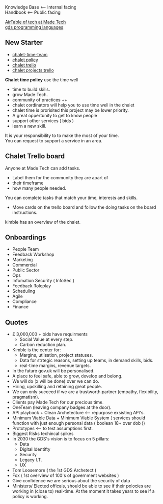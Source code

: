 Knowledge Base <-- Internal facing <br>
Handbook <-- Public facing <br>

[AirTable of tech at Made Tech](https://airtable.com/appvySQ6qDwqcxLmt/tblhjjZSgBKI1qZR9/viwRgnrPsdPVIDl9u?blocks=hide) <br>
[gds programming languages](https://gds-way.cloudapps.digital/standards/programming-languages.html)


## New Starter
+ [chalet-time-team](https://madetechteam.slack.com/archives/C03F23K2RL0)
+ [chalet policy](https://github.com/madetech/handbook/blob/main/guides/chalet_time_policy.md)
+ [chalet trello](https://trello.com/b/taj8yvLP/communities-improvements-backlog)
+ [chalet projects trello](https://trello.com/b/7lSGB2Xw/chalet-community-board)

**Chalet time policy** use the time well
+ time to build skills.
+ grow Made Tech.
+ community of practices ++ 
+ chalet cordinators will help you to use time well in the chalet
+ chalet time is prorisited this project may be lower priority. 
+ A great oppertunity to get to know people
+ support other services ( bids )
+ learn a new skill.

It is your responsibility to to make the most of your time. <br>
You can request to support a service in an area. <br>

## Chalet Trello board
Anyone at Made Tech can add tasks. <br>
+ Label them for the community they are apart of <br>
+ their timeframe
+ how many people needed.

You can complete tasks that match your time, interests and skills.  <br>
+ Move cards on the trello board and follow the doing tasks on the board instructions.


kimble has an overview of the chalet.

## Onboardings
+ People Team
+ Feedback Workshop
+ Marketing
+ Commercial
+ Public Sector
+ Ops
+ Infomation Security ( InfoSec )
+ Feedback Roleplay
+ Scheduling
+ Agile
+ Compliance
+ Finance



## Quotes
+ £ 3,000,000 + bids have requirments
  + Social Value at every step. 
  + Carbon reduction plan.
+ Kimble is the center for:
  + Margins, utlisation, project statuses.
  + Data for strtegic reasons, setting up teams, in demand skills, bids.
  + real-time margins, revenue targets.
+ In the future gov.uk will be personalised.
+ A place to feel safe, able to grow, develop and belong.
+ We will do (x will be done) over we can do.
+ Hiring, upskilling and retaining great people.
+ We can only succeed if we are a trustworth partner (empathy, flexibility, pragmatism).
+ Clients pay Made Tech for our precious time.
+ OneTeam (leaving company badges at the door).
+ API playbook + Clean Archetecture <-- repurpose exsisting API's.
+ Minimum Viable Data + Minimum Viable System ( services should function with just enough personal data ( boolean 18+ over dob ))
+ Prototypes <-- to test assumptions first.
+ Biggest Risks techincal spikes
+ In 2030 the GDS's vision is to focus on 5 pillars:
  + Data
  + Digital Identifty
  + Security
  + Legacy I.T.
  + UX
+ Tom Loosemore ( the 1st GDS Archetect )
+ Fox ( 1st overview of 100's of government websites )
+ Give confidence we are serious about the security of data
+ Ministers/ Elected officals, should be able to see if their polocies are working in (close to) real-time. At the moment it takes years to see if a policy is working.
